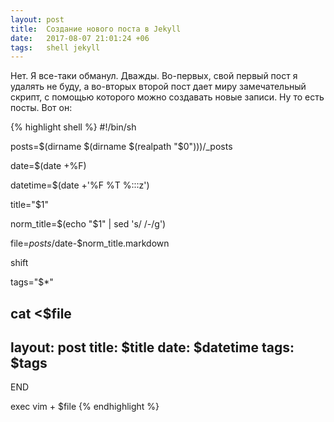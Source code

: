 ```yaml
---
layout: post
title:  Создание нового поста в Jekyll
date:   2017-08-07 21:01:24 +06
tags:   shell jekyll
---
```


Нет. Я все-таки обманул. Дважды. Во-первых, свой первый пост я удалять не буду, а во-вторых второй пост дает миру замечательный скрипт, с помощью которого можно создавать новые записи. Ну то есть посты. Вот он:

{% highlight shell %}
#!/bin/sh

posts=$(dirname $(dirname $(realpath "$0")))/_posts

date=$(date +%F)

datetime=$(date +'%F %T %:::z')

title="$1"

norm_title=$(echo "$1" | sed 's/ /-/g')

file=$posts/$date-$norm_title.markdown

shift

tags="$*"

cat <<END >$file
---
layout: post
title:  $title
date:   $datetime
tags:   $tags
---


END

exec vim + $file
{% endhighlight %}
